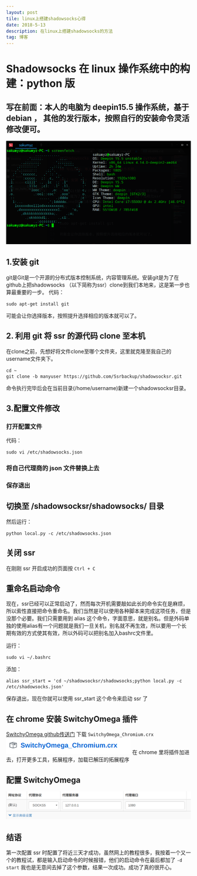 ```yaml
---
layout: post
tile: linux上搭建shadowsocks心得
date: 2018-5-13
description: 在linux上搭建shadowsocks的方法
tag: 博客
---
```


# Shadowsocks 在 linux 操作系统中的构建：python 版

## 写在前面：本人的电脑为 deepin15.5 操作系统，基于debian ， 其他的发行版本，按照自行的安装命令灵活修改便可。
![screenfetch](../images/ssr/screenfetch.png)

## 1.安装 git

git是Git是一个开源的分布式版本控制系统，内容管理系统。安装git是为了在github上把shadowsocks （以下简称为ssr）clone到我们本地来，这是第一步也算最重要的一步。
代码：

```
sudo apt-get install git
```
可能会让你选择版本，按照提升选择相应的版本就可以了。

## 2. 利用 git 将 ssr 的源代码 clone 至本机

在clone之前，先想好将文件clone至哪个文件夹，这里就克隆至我自己的username文件夹下。

```
cd ~
git clone -b manyuser https://github.com/Ssrbackup/shadowsocksr.git
```

命令执行完毕后会在当前目录(/home/username)新建一个shadowsocksr目录。

## 3.配置文件修改
### 打开配置文件
代码：

```
sudo vi /etc/shadowsocks.json
```

### 将自己代理商的 json 文件替换上去

### 保存退出

## 切换至 /shadowsocksr/shadowsocks/ 目录
然后运行：

```
python local.py -c /etc/shadowsocks.json
```

## 关闭 ssr
在刚刚 ssr 开启成功的页面按 `Ctrl + C`

## 重命名启动命令
现在，ssr已经可以正常启动了，然而每次开机需要敲如此长的命令实在是麻烦，所以索性直接把命令重命名。我们当然是可以使用各种脚本来完成这项任务，但是没那个必要。我们只需要用到 alias 这个命令，字面意思，就是别名。但是外码单独的使用alias有一个问题就是我们一旦关机，别名就不再生效，所以要用一个长期有效的方式使其有效，所以外码可以把别名加入bashrc文件里。

运行：

```
sudo vi ~/.bashrc
```

添加：
```
alias ssr_start = 'cd ~/shadowsocksr/shadowsocks;python local.py -c /etc/shadowsocks.json'
```
保存退出，现在你就可以使用 ssr_start 这个命令来启动 ssr 了


## 在 chrome 安装 SwitchyOmega 插件
[SwitchyOmega github传送门](https://github.com/FelisCatus/SwitchyOmega/releases)
下载 `SwitchyOmega_Chromium.crx`
![SwitchyOmega_Chromium.crx](../images/ssr/SwitchyOmega.png)
在 chrome 里将插件加进去，打开更多工具，拓展程序，加载已解压的拓展程序

## 配置 SwitchyOmega
![2](../images/ssr/proxy.png)

## 结语
第一次配置 ssr 时配置了将近三天才成功，虽然网上的教程很多，我按着一个又一个的教程试，都是输入启动命令的时候报错，他们的启动命令在最后都加了 `-d start` 我也是无意间去掉了这个参数，结果一次成功。成功了真的很开心。
